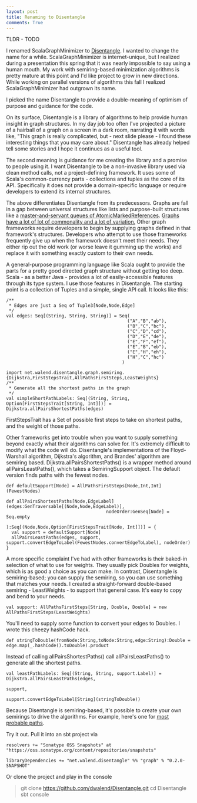 ```yaml
---
layout: post
title: Renaming to Disentangle
comments: True
---
```


TLDR - TODO

I renamed ScalaGraphMinimizer to [Disentangle](https://github.com/dwalend/Disentangle). I wanted to change the name for a while. ScalaGraphMinimizer is internet-unique, but I realized during a presentation this spring that it was nearly impossible to say using a human mouth. My work with semiring-based minimization algorithms is pretty mature at this point and I'd like project to grow in new directions. While working on parallel versions of algorithms this fall I realized ScalaGraphMinimizer had outgrown its name.

I picked the name Disentangle to provide a double-meaning of optimism of purpose and guidance for the code. 

On its surface, Disentangle is a library of algorithms to help provide human insight in graph structures. In my day job too often I've projected a picture of a hairball of a graph on a screen in a dark room, narrating it with words like, "This graph is really complicated, but - next slide please - I found these interesting things that you may care about." Disentangle has already helped tell some stories and I hope it continues as a useful tool.

The second meaning is guidance for me creating the library and a promise to people using it. I want Disentangle to be a non-invasive library used via clean method calls, not a project-defining framework. It uses some of Scala's common-currency parts - collections and tuples as the core of its API. Specifically it does not provide a domain-specific language or require developers to extend its internal structures.
 
The above differentiates Disentangle from its predecessors. Graphs are fall in a gap between universal structures like lists and purpose-built structures like a [master-and-servant queues of AtomicMarkedReferences](https://java.net/projects/somnifugijms/sources/svn/content/trunk/source/somnifugi/net/walend/somnifugi/juc/MessageSelectingPriorityBlockingQueue.java?rev=287). [Graphs have a lot of lot of commonality and a lot of variation.](https://en.wikipedia.org/wiki/Graph_(mathematics)) Other graph frameworks require developers to begin by supplying graphs defined in that framework's structures. Developers who attempt to use those frameworks frequently give up when the framework doesn't meet their needs. They either rip out the old work (or worse leave it gumming up the works) and replace it with something exactly custom to their own needs. 

A general-purpose programming language like Scala ought to provide the parts for a pretty good directed graph structure without getting too deep. Scala - as a better Java - provides a lot of easily-accessible features through its type system. I use those features in Disentangle. The starting point is a collection of Tuples and a simple, single API call. It looks like this:

    /**
     * Edges are just a Seq of Tuple3[Node,Node,Edge]
     */
    val edges: Seq[(String, String, String)] = Seq(
                                                  ("A","B","ab"),
                                                  ("B","C","bc"),
                                                  ("C","D","cd"),
                                                  ("D","E","de"),
                                                  ("E","F","ef"),
                                                  ("E","B","eb"),
                                                  ("E","H","eh"),
                                                  ("H","C","hc")
                                                )
    
    import net.walend.disentangle.graph.semiring.{Dijkstra,FirstStepsTrait,AllPathsFirstSteps,LeastWeights}
    /**
     * Generate all the shortest paths in the graph
     */
    val simpleShortPathLabels: Seq[(String, String, Option[FirstStepsTrait[String, Int]])] = Dijkstra.allPairsShortestPaths(edges)

FirstStepsTrait has a Set of possible first steps to take on shortest paths, and the weight of those paths.  
  
Other frameworks get into trouble when you want to supply something beyond exactly what their algorithms can solve for. It's extremely difficult to modify what the code will do. Disentangle's implementations of the Floyd-Warshall algorithm, Dijkstra's algorithm, and Brandes' algorithm are semiring based. Dijkstra.allPairsShortestPaths() is a wrapper method around allPairsLeastPaths(), which takes a SemiringSupport object. The default version finds paths with the fewest nodes. 

    def defaultSupport[Node] = AllPathsFirstSteps[Node,Int,Int](FewestNodes)

    def allPairsShortestPaths[Node,EdgeLabel](edges:GenTraversable[(Node,Node,EdgeLabel)],
                                          nodeOrder:GenSeq[Node] = Seq.empty
                                        ):Seq[(Node,Node,Option[FirstStepsTrait[Node, Int]])] = {
      val support = defaultSupport[Node]
      allPairsLeastPaths(edges, support, support.convertEdgeToLabel(FewestNodes.convertEdgeToLabel), nodeOrder)
    }
    
A more specific complaint I've had with other frameworks is their baked-in selection of what to use for weights. They usually pick Doubles for weights, which is as good a choice as you can make. In contrast, Disentangle is semiring-based; you can supply the semiring, so you can use something that matches your needs. I created a straight-forward double-based semiring - LeastWeights - to support that general case. It's easy to copy and bend to your needs.

    val support: AllPathsFirstSteps[String, Double, Double] = new AllPathsFirstSteps(LeastWeights)
    
You'll need to supply some function to convert your edges to Doubles. I wrote this cheezy hashCode hack.

    def stringToDouble(fromNode:String,toNode:String,edge:String):Double = edge.map(_.hashCode().toDouble).product
    
Instead of calling allPairsShortestPaths() call allPairsLeastPaths() to generate all the shortest paths.

    val leastPathLabels: Seq[(String, String, support.Label)] = Dijkstra.allPairsLeastPaths(edges,
                                                                                            support,
                                                                                            support.convertEdgeToLabel[String](stringToDouble))


Because Disentangle is semiring-based, it's possible to create your own semirings to drive the algorithms. For example, here's one for [most probable paths](https://github.com/dwalend/Disentangle/blob/to0.1.2/graph/src/main/scala/net/walend/disentangle/graph/semiring/MostProbable.scala). 

Try it out. Pull it into an sbt project via

    resolvers += "Sonatype OSS Snapshots" at "https://oss.sonatype.org/content/repositories/snapshots"

    libraryDependencies += "net.walend.disentangle" %% "graph" % "0.2.0-SNAPSHOT"

Or clone the project and play in the console

> git clone https://github.com/dwalend/Disentangle.git
> cd Disentangle
> sbt console
